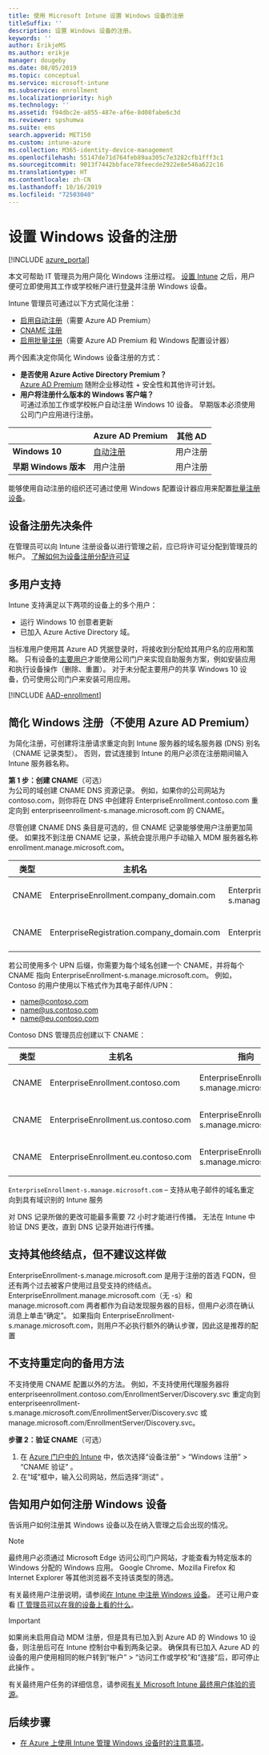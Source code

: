 ```yaml
---
title: 使用 Microsoft Intune 设置 Windows 设备的注册
titleSuffix: ''
description: 设置 Windows 设备的注册。
keywords: ''
author: ErikjeMS
ms.author: erikje
manager: dougeby
ms.date: 08/05/2019
ms.topic: conceptual
ms.service: microsoft-intune
ms.subservice: enrollment
ms.localizationpriority: high
ms.technology: ''
ms.assetid: f94dbc2e-a855-487e-af6e-8d08fabe6c3d
ms.reviewer: spshumwa
ms.suite: ems
search.appverid: MET150
ms.custom: intune-azure
ms.collection: M365-identity-device-management
ms.openlocfilehash: 55147de71d764feb89aa305c7e3282cfb1fff3c1
ms.sourcegitcommit: 9013f7442bbface78feecde2922e8e546a622c16
ms.translationtype: HT
ms.contentlocale: zh-CN
ms.lasthandoff: 10/16/2019
ms.locfileid: "72503040"
---
```

# <a name="set-up-enrollment-for-windows-devices"></a>设置 Windows 设备的注册

[!INCLUDE [azure_portal](../includes/azure_portal.md)]

本文可帮助 IT 管理员为用户简化 Windows 注册过程。 [设置 Intune](../fundamentals/setup-steps.md) 之后，用户便可立即使用其工作或学校帐户进行[登录](https://docs.microsoft.com/intune-user-help/enroll-your-device-in-intune-windows)并注册 Windows 设备。  

Intune 管理员可通过以下方式简化注册：

- [启用自动注册](#enable-windows-10-automatic-enrollment)（需要 Azure AD Premium）
- [CNAME 注册](#simplify-windows-enrollment-without-azure-ad-premium)
- [启用批量注册](../windows-bulk-enroll.md)（需要 Azure AD Premium 和 Windows 配置设计器）

两个因素决定你简化 Windows 设备注册的方式：

- **是否使用 Azure Active Directory Premium？** <br>[Azure AD Premium](https://docs.microsoft.com/azure/active-directory/active-directory-get-started-premium) 随附企业移动性 + 安全性和其他许可计划。
- **用户将注册什么版本的 Windows 客户端？** <br>可通过添加工作或学校帐户自动注册 Windows 10 设备。 早期版本必须使用公司门户应用进行注册。

||**Azure AD Premium**|**其他 AD**|
|----------|---------------|---------------|  
|**Windows 10**|[自动注册](#enable-windows-10-automatic-enrollment) |用户注册|
|**早期 Windows 版本**|用户注册|用户注册|

能够使用自动注册的组织还可通过使用 Windows 配置设计器应用来配置[批量注册设备](../windows-bulk-enroll.md)。

## <a name="device-enrollment-prerequisites"></a>设备注册先决条件

在管理员可以向 Intune 注册设备以进行管理之前，应已将许可证分配到管理员的帐户。 [了解如何为设备注册分配许可证](../fundamentals/licenses-assign.md)

## <a name="multi-user-support"></a>多用户支持

Intune 支持满足以下两项的设备上的多个用户：

- 运行 Windows 10 创意者更新
- 已加入 Azure Active Directory 域。

当标准用户使用其 Azure AD 凭据登录时，将接收到分配给其用户名的应用和策略。 只有设备的[主要用户](../remote-actions/find-primary-user.md)才能使用公司门户来实现自助服务方案，例如安装应用和执行设备操作（删除、重置）。 对于未分配主要用户的共享 Windows 10 设备，仍可使用公司门户来安装可用应用。

[!INCLUDE [AAD-enrollment](../includes/win10-automatic-enrollment-aad.md)]

## <a name="simplify-windows-enrollment-without-azure-ad-premium"></a>简化 Windows 注册（不使用 Azure AD Premium）
为简化注册，可创建将注册请求重定向到 Intune 服务器的域名服务器 (DNS) 别名（CNAME 记录类型）。 否则，尝试连接到 Intune 的用户必须在注册期间输入 Intune 服务器名称。

**第 1 步：创建 CNAME**（可选）<br>
为公司的域创建 CNAME DNS 资源记录。 例如，如果你的公司网站为 contoso.com，则你将在 DNS 中创建将 EnterpriseEnrollment.contoso.com 重定向到 enterpriseenrollment-s.manage.microsoft.com 的 CNAME。

尽管创建 CNAME DNS 条目是可选的，但 CNAME 记录能够使用户注册更加简便。 如果找不到注册 CNAME 记录，系统会提示用户手动输入 MDM 服务器名称 enrollment.manage.microsoft.com。

|类型|主机名|指向|TTL|
|----------|---------------|---------------|---|
|CNAME|EnterpriseEnrollment.company_domain.com|EnterpriseEnrollment-s.manage.microsoft.com| 1 小时|
|CNAME|EnterpriseRegistration.company_domain.com|EnterpriseRegistration.windows.net|1 小时|

若公司使用多个 UPN 后缀，你需要为每个域名创建一个 CNAME，并将每个 CNAME 指向 EnterpriseEnrollment-s.manage.microsoft.com。 例如，Contoso 的用户使用以下格式作为其电子邮件/UPN：

- name@contoso.com
- name@us.contoso.com
- name@eu.contoso.com

Contoso DNS 管理员应创建以下 CNAME：

|类型|主机名|指向|TTL|  
|----------|---------------|---------------|---|
|CNAME|EnterpriseEnrollment.contoso.com|EnterpriseEnrollment-s.manage.microsoft.com|1 小时|
|CNAME|EnterpriseEnrollment.us.contoso.com|EnterpriseEnrollment-s.manage.microsoft.com|1 小时|
|CNAME|EnterpriseEnrollment.eu.contoso.com|EnterpriseEnrollment-s.manage.microsoft.com| 1 小时|

`EnterpriseEnrollment-s.manage.microsoft.com` – 支持从电子邮件的域名重定向到具有域识别的 Intune 服务

对 DNS 记录所做的更改可能最多需要 72 小时才能进行传播。 无法在 Intune 中验证 DNS 更改，直到 DNS 记录开始进行传播。

## <a name="additional-endpoints-are-supported-but-not-recommended"></a>支持其他终结点，但不建议这样做
EnterpriseEnrollment-s.manage.microsoft.com 是用于注册的首选 FQDN，但还有两个过去被客户使用过且受支持的终结点。 EnterpriseEnrollment.manage.microsoft.com（无 -s）和 manage.microsoft.com 两者都作为自动发现服务器的目标，但用户必须在确认消息上单击“确定”。 如果指向 EnterpriseEnrollment-s.manage.microsoft.com，则用户不必执行额外的确认步骤，因此这是推荐的配置

## <a name="alternate-methods-of-redirection-are-not-supported"></a>不支持重定向的备用方法
不支持使用 CNAME 配置以外的方法。 例如，不支持使用代理服务器将 enterpriseenrollment.contoso.com/EnrollmentServer/Discovery.svc 重定向到 enterpriseenrollment-s.manage.microsoft.com/EnrollmentServer/Discovery.svc 或 manage.microsoft.com/EnrollmentServer/Discovery.svc。

**步骤 2：验证 CNAME**（可选）<br>
1. 在 [Azure 门户中的 Intune](https://aka.ms/intuneportal) 中，依次选择“设备注册” > “Windows 注册” > “CNAME 验证”    。
2. 在“域”框中，输入公司网站，然后选择“测试”   。

## <a name="tell-users-how-to-enroll-windows-devices"></a>告知用户如何注册 Windows 设备
告诉用户如何注册其 Windows 设备以及在纳入管理之后会出现的情况。

> [!NOTE]
> 最终用户必须通过 Microsoft Edge 访问公司门户网站，才能查看为特定版本的 Windows 分配的 Windows 应用。 Google Chrome、Mozilla Firefox 和 Internet Explorer 等其他浏览器不支持该类型的筛选。

有关最终用户注册说明，请参阅[在 Intune 中注册 Windows 设备](https://docs.microsoft.com/intune-user-help/enroll-your-device-in-intune-windows)。 还可让用户查看 [IT 管理员可以在我的设备上看的什么](https://docs.microsoft.com/intune-user-help/what-can-your-it-administrator-see-when-you-enroll-your-device-in-intune-windows)。

>[!IMPORTANT]
> 如果尚未启用自动 MDM 注册，但是具有已加入到 Azure AD 的 Windows 10 设备，则注册后可在 Intune 控制台中看到两条记录。 确保具有已加入 Azure AD 的设备的用户使用相同的帐户转到“帐户” > “访问工作或学校”和“连接”后，即可停止此操作    。 

有关最终用户任务的详细信息，请参阅[有关 Microsoft Intune 最终用户体验的资源](../fundamentals/end-user-educate.md)。

## <a name="next-steps"></a>后续步骤

- [在 Azure 上使用 Intune 管理 Windows 设备时的注意事项](../fundamentals/intune-legacy-pc-client.md)。
